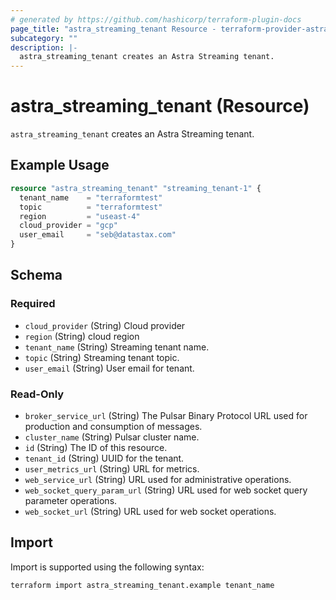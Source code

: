 ```yaml
---
# generated by https://github.com/hashicorp/terraform-plugin-docs
page_title: "astra_streaming_tenant Resource - terraform-provider-astra"
subcategory: ""
description: |-
  astra_streaming_tenant creates an Astra Streaming tenant.
---
```


# astra_streaming_tenant (Resource)

`astra_streaming_tenant` creates an Astra Streaming tenant.

## Example Usage

```terraform
resource "astra_streaming_tenant" "streaming_tenant-1" {
  tenant_name    = "terraformtest"
  topic          = "terraformtest"
  region         = "useast-4"
  cloud_provider = "gcp"
  user_email     = "seb@datastax.com"
}
```

<!-- schema generated by tfplugindocs -->
## Schema

### Required

- `cloud_provider` (String) Cloud provider
- `region` (String) cloud region
- `tenant_name` (String) Streaming tenant name.
- `topic` (String) Streaming tenant topic.
- `user_email` (String) User email for tenant.

### Read-Only

- `broker_service_url` (String) The Pulsar Binary Protocol URL used for production and consumption of messages.
- `cluster_name` (String) Pulsar cluster name.
- `id` (String) The ID of this resource.
- `tenant_id` (String) UUID for the tenant.
- `user_metrics_url` (String) URL for metrics.
- `web_service_url` (String) URL used for administrative operations.
- `web_socket_query_param_url` (String) URL used for web socket query parameter operations.
- `web_socket_url` (String) URL used for web socket operations.

## Import

Import is supported using the following syntax:

```shell
terraform import astra_streaming_tenant.example tenant_name
```
